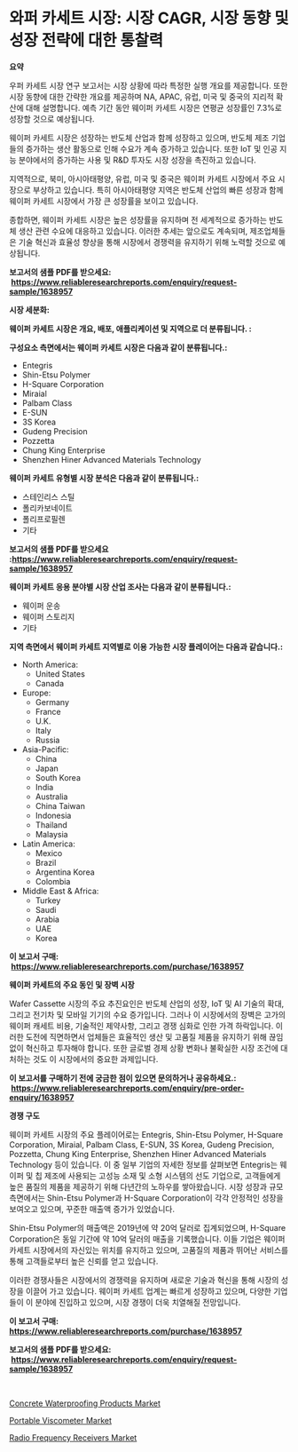 <p><h1>와퍼 카세트 시장: 시장 CAGR, 시장 동향 및 성장 전략에 대한 통찰력</h1></p><p><strong>요약</strong></p>
<p><p>우퍼 카세트 시장 연구 보고서는 시장 상황에 따라 특정한 실행 개요를 제공합니다. 또한 시장 동향에 대한 간략한 개요를 제공하며 NA, APAC, 유럽, 미국 및 중국의 지리적 확산에 대해 설명합니다. 예측 기간 동안 웨이퍼 카세트 시장은 연평균 성장률인 7.3%로 성장할 것으로 예상됩니다.</p><p>웨이퍼 카세트 시장은 성장하는 반도체 산업과 함께 성장하고 있으며, 반도체 제조 기업들의 증가하는 생산 활동으로 인해 수요가 계속 증가하고 있습니다. 또한 IoT 및 인공 지능 분야에서의 증가하는 사용 및 R&D 투자도 시장 성장을 촉진하고 있습니다.</p><p>지역적으로, 북미, 아시아태평양, 유럽, 미국 및 중국은 웨이퍼 카세트 시장에서 주요 시장으로 부상하고 있습니다. 특히 아시아태평양 지역은 반도체 산업의 빠른 성장과 함께 웨이퍼 카세트 시장에서 가장 큰 성장률을 보이고 있습니다.</p><p>종합하면, 웨이퍼 카세트 시장은 높은 성장률을 유지하며 전 세계적으로 증가하는 반도체 생산 관련 수요에 대응하고 있습니다. 이러한 추세는 앞으로도 계속되며, 제조업체들은 기술 혁신과 효율성 향상을 통해 시장에서 경쟁력을 유지하기 위해 노력할 것으로 예상됩니다.</p></p>
<p><strong>보고서의 샘플 PDF를 받으세요: &nbsp;<a href="https://www.reliableresearchreports.com/enquiry/request-sample/1638957">https://www.reliableresearchreports.com/enquiry/request-sample/1638957</a></strong></p>
<p><strong>시장 세분화:</strong></p>
<p><strong> 웨이퍼 카세트 시장은 개요, 배포, 애플리케이션 및 지역으로 더 분류됩니다. :</strong></p>
<p><strong>구성요소 측면에서는 웨이퍼 카세트 시장은 다음과 같이 분류됩니다.:</strong></p>
<p><ul><li>Entegris</li><li>Shin-Etsu Polymer</li><li>H-Square Corporation</li><li>Miraial</li><li>Palbam Class</li><li>E-SUN</li><li>3S Korea</li><li>Gudeng Precision</li><li>Pozzetta</li><li>Chung King Enterprise</li><li>Shenzhen Hiner Advanced Materials Technology</li></ul></p>
<p><strong> 웨이퍼 카세트 유형별 시장 분석은 다음과 같이 분류됩니다.:</strong></p>
<p><ul><li>스테인리스 스틸</li><li>폴리카보네이트</li><li>폴리프로필렌</li><li>기타</li></ul></p>
<p><strong>보고서의 샘플 PDF를 받으세요 :<a href="https://www.reliableresearchreports.com/enquiry/request-sample/1638957">https://www.reliableresearchreports.com/enquiry/request-sample/1638957</a></strong></p>
<p><strong> 웨이퍼 카세트 응용 분야별 시장 산업 조사는 다음과 같이 분류됩니다.:</strong></p>
<p><ul><li>웨이퍼 운송</li><li>웨이퍼 스토리지</li><li>기타</li></ul></p>
<p><strong>지역 측면에서 웨이퍼 카세트 지역별로 이용 가능한 시장 플레이어는 다음과 같습니다.:</strong></p>
<p><ul>
    <li>
        North America:
        <ul>
            <li>United States</li>
            <li>Canada</li>
        </ul>
    </li>
    <li>
        Europe:
        <ul>
            <li>Germany</li>
            <li>France</li>
            <li>U.K.</li>
            <li>Italy</li>
            <li>Russia</li>
        </ul>
    </li>
    <li>
        Asia-Pacific:
        <ul>
            <li>China</li>
            <li>Japan</li>
            <li>South Korea</li>
            <li>India</li>
            <li>Australia</li>
            <li>China Taiwan</li>
            <li>Indonesia</li>
            <li>Thailand</li>
            <li>Malaysia</li>
        </ul>
    </li>
    <li>
        Latin America:
        <ul>
            <li>Mexico</li>
            <li>Brazil</li>
            <li>Argentina Korea</li>
            <li>Colombia</li>
        </ul>
    </li>
    <li>
        Middle East & Africa:
        <ul>
            <li>Turkey</li>
            <li>Saudi</li>
            <li>Arabia</li>
            <li>UAE</li>
            <li>Korea</li>
        </ul>
    </li>
    </ul></p>
<p><strong>이 보고서 구매: &nbsp;<a href="https://www.reliableresearchreports.com/purchase/1638957">https://www.reliableresearchreports.com/purchase/1638957</a></strong></p>
<p><strong>웨이퍼 카세트의 주요 동인 및 장벽 시장</strong></p>
<p><p>Wafer Cassette 시장의 주요 추진요인은 반도체 산업의 성장, IoT 및 AI 기술의 확대, 그리고 전기차 및 모바일 기기의 수요 증가입니다. 그러나 이 시장에서의 장벽은 고가의 웨이퍼 캐세트 비용, 기술적인 제약사항, 그리고 경쟁 심화로 인한 가격 하락입니다. 이러한 도전에 직면하면서 업체들은 효율적인 생산 및 고품질 제품을 유지하기 위해 끊임없이 혁신하고 투자해야 합니다. 또한 글로벌 경제 상황 변화나 불확실한 시장 조건에 대처하는 것도 이 시장에서의 중요한 과제입니다.</p></p>
<p><strong>이 보고서를 구매하기 전에 궁금한 점이 있으면 문의하거나 공유하세요.: &nbsp;<a href="https://www.reliableresearchreports.com/enquiry/pre-order-enquiry/1638957">https://www.reliableresearchreports.com/enquiry/pre-order-enquiry/1638957</a></strong></p>
<p><strong>경쟁 구도</strong></p>
<p><p>웨이퍼 카세트 시장의 주요 플레이어로는 Entegris, Shin-Etsu Polymer, H-Square Corporation, Miraial, Palbam Class, E-SUN, 3S Korea, Gudeng Precision, Pozzetta, Chung King Enterprise, Shenzhen Hiner Advanced Materials Technology 등이 있습니다. 이 중 일부 기업의 자세한 정보를 살펴보면 Entegris는 웨이퍼 및 칩 제조에 사용되는 고성능 소재 및 소형 시스템의 선도 기업으로, 고객들에게 높은 품질의 제품을 제공하기 위해 다년간의 노하우를 쌓아왔습니다. 시장 성장과 규모 측면에서는 Shin-Etsu Polymer과 H-Square Corporation이 각각 안정적인 성장을 보여오고 있으며, 꾸준한 매출액 증가가 있었습니다. </p><p>Shin-Etsu Polymer의 매출액은 2019년에 약 20억 달러로 집계되었으며, H-Square Corporation은 동일 기간에 약 10억 달러의 매출을 기록했습니다. 이들 기업은 웨이퍼 카세트 시장에서의 자신있는 위치를 유지하고 있으며, 고품질의 제품과 뛰어난 서비스를 통해 고객들로부터 높은 신뢰를 얻고 있습니다.</p><p>이러한 경쟁사들은 시장에서의 경쟁력을 유지하며 새로운 기술과 혁신을 통해 시장의 성장을 이끌어 가고 있습니다. 웨이퍼 카세트 업계는 빠르게 성장하고 있으며, 다양한 기업들이 이 분야에 진입하고 있으며, 시장 경쟁이 더욱 치열해질 전망입니다.</p></p>
<p><strong>이 보고서 구매: &nbsp; <a href="https://www.reliableresearchreports.com/purchase/1638957">https://www.reliableresearchreports.com/purchase/1638957</a></strong></p>
<p><strong>보고서의 샘플 PDF를 받으세요: &nbsp;<a href="https://www.reliableresearchreports.com/enquiry/request-sample/1638957">https://www.reliableresearchreports.com/enquiry/request-sample/1638957</a></strong><strong></strong></p>
<p>&nbsp;</p>
<p><p><a href="https://valiant-lunge-8fe.notion.site/Concrete-Waterproofing-Products-Market-Research-Report-The-Key-To-Successful-Business-Strategy-Fore-6bb9fdce78ab4e899b6c9888f44cc45d">Concrete Waterproofing Products Market</a></p><p><a href="https://github.com/singletonthaxterkelliehr2df/Market-Research-Report-List-1/blob/main/portable-viscometer-market.md">Portable Viscometer Market</a></p><p><a href="https://github.com/RichRobinson5/Market-Research-Report-List-4/blob/main/radio-frequency-receivers-market.md">Radio Frequency Receivers Market</a></p></p>